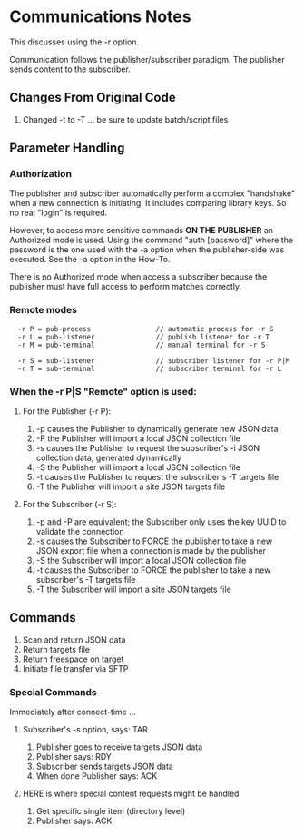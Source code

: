 # Communications Notes
This discusses using the -r option.

Communication follows the publisher/subscriber paradigm. The
publisher sends content to the subscriber.

## Changes From Original Code
 1. Changed -t to -T ... be sure to update batch/script files

## Parameter Handling
### Authorization
The publisher and subscriber automatically perform a complex
"handshake" when a new connection is initiating. It includes
comparing library keys. So no real "login" is required.

However, to access more sensitive commands **ON THE PUBLISHER**
an Authorized mode is used. Using the command "auth [password]"
where the password is the one used with the -a option when the
publisher-side was executed. See the -a option in the How-To.

There is no Authorized mode when access a subscriber because the
publisher must have full access to perform matches correctly.

### Remote modes
```
  -r P = pub-process                // automatic process for -r S
  -r L = pub-listener               // publish listener for -r T
  -r M = pub-terminal               // manual terminal for -r S

  -r S = sub-listener               // subscriber listener for -r P|M
  -r T = sub-terminal               // subscriber terminal for -r L
```

### When the -r P|S "Remote" option is used:

 1. For the Publisher (-r P):
    1. -p causes the Publisher to dynamically generate new JSON data
    2. -P the Publisher will import a local JSON collection file
    3. -s causes the Publisher to request the subscriber's -i JSON
    collection data, generated dynamically
    4. -S the Publisher will import a local JSON collection file
    5. -t causes the Publisher to request the subscriber's -T targets file
    6. -T the Publisher will import a site JSON targets file

 2. For the Subscriber (-r S):
    1. -p and -P are equivalent; the Subscriber only uses the key UUID
     to validate the connection
    2. -s causes the Subscriber to FORCE the publisher to take a new
    JSON export file when a connection is made by the publisher
    3. -S the Subscriber will import a local JSON collection file
    4. -t causes the Subscriber to FORCE the publisher to take a new
     subscriber's -T targets file
    5. -T the Subscriber will import a site JSON targets file


## Commands

 1. Scan and return JSON data
 2. Return targets file
 3. Return freespace on target
 4. Initiate file transfer via SFTP

 
### Special Commands
 Immediately after connect-time ...
 
 1. Subscriber's -s option, says: TAR
    1. Publisher goes to receive targets JSON data
    2. Publisher says: RDY
    3. Subscriber sends targets JSON data
    4. When done Publisher says: ACK

 2. HERE is where special content requests might be handled
    1. Get specific single item (directory level)
    2. Publisher says: ACK
 
